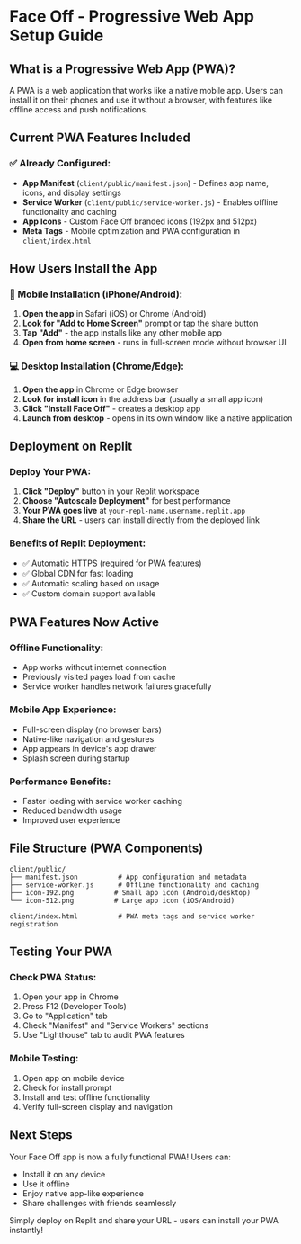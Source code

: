 # Face Off - Progressive Web App Setup Guide

## What is a Progressive Web App (PWA)?
A PWA is a web application that works like a native mobile app. Users can install it on their phones and use it without a browser, with features like offline access and push notifications.

## Current PWA Features Included

### ✅ Already Configured:
- **App Manifest** (`client/public/manifest.json`) - Defines app name, icons, and display settings
- **Service Worker** (`client/public/service-worker.js`) - Enables offline functionality and caching
- **App Icons** - Custom Face Off branded icons (192px and 512px)
- **Meta Tags** - Mobile optimization and PWA configuration in `client/index.html`

## How Users Install the App

### 📱 Mobile Installation (iPhone/Android):
1. **Open the app** in Safari (iOS) or Chrome (Android)
2. **Look for "Add to Home Screen"** prompt or tap the share button
3. **Tap "Add"** - the app installs like any other mobile app
4. **Open from home screen** - runs in full-screen mode without browser UI

### 💻 Desktop Installation (Chrome/Edge):
1. **Open the app** in Chrome or Edge browser
2. **Look for install icon** in the address bar (usually a small app icon)
3. **Click "Install Face Off"** - creates a desktop app
4. **Launch from desktop** - opens in its own window like a native application

## Deployment on Replit

### Deploy Your PWA:
1. **Click "Deploy"** button in your Replit workspace
2. **Choose "Autoscale Deployment"** for best performance
3. **Your PWA goes live** at `your-repl-name.username.replit.app`
4. **Share the URL** - users can install directly from the deployed link

### Benefits of Replit Deployment:
- ✅ Automatic HTTPS (required for PWA features)
- ✅ Global CDN for fast loading
- ✅ Automatic scaling based on usage
- ✅ Custom domain support available

## PWA Features Now Active

### Offline Functionality:
- App works without internet connection
- Previously visited pages load from cache
- Service worker handles network failures gracefully

### Mobile App Experience:
- Full-screen display (no browser bars)
- Native-like navigation and gestures
- App appears in device's app drawer
- Splash screen during startup

### Performance Benefits:
- Faster loading with service worker caching
- Reduced bandwidth usage
- Improved user experience

## File Structure (PWA Components)
```
client/public/
├── manifest.json          # App configuration and metadata
├── service-worker.js      # Offline functionality and caching
├── icon-192.png          # Small app icon (Android/desktop)
└── icon-512.png          # Large app icon (iOS/Android)

client/index.html          # PWA meta tags and service worker registration
```

## Testing Your PWA

### Check PWA Status:
1. Open your app in Chrome
2. Press F12 (Developer Tools)
3. Go to "Application" tab
4. Check "Manifest" and "Service Workers" sections
5. Use "Lighthouse" tab to audit PWA features

### Mobile Testing:
1. Open app on mobile device
2. Check for install prompt
3. Install and test offline functionality
4. Verify full-screen display and navigation

## Next Steps

Your Face Off app is now a fully functional PWA! Users can:
- Install it on any device
- Use it offline
- Enjoy native app-like experience
- Share challenges with friends seamlessly

Simply deploy on Replit and share your URL - users can install your PWA instantly!